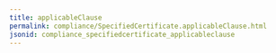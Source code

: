 ```yaml
---
title: applicableClause
permalink: compliance/SpecifiedCertificate.applicableClause.html
jsonid: compliance_specifiedcertificate_applicableclause
---
```

